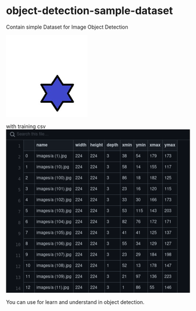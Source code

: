 # object-detection-sample-dataset

Contain simple Dataset for Image Object Detection

![](./src/sample.jpg)

with training csv
![](./src/data.png)

You can use for learn and understand in object detection.
